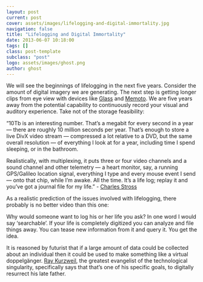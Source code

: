 ```yaml
---
layout: post
current: post
cover: assets/images/lifelogging-and-digital-immortality.jpg
navigation: false
title: "Lifelogging and Digital Immortality"
date: 2013-06-07 10:18:00
tags: []
class: post-template
subclass: "post"
logo: assets/images/ghost.png
author: ghost
---
```


We will see the beginnings of lifelogging in the next five years. Consider the amount of digital imagery we are generating. The next step is getting longer clips from eye view with devices like [Glass](https://href.li/?http://www.google.com/glass/start/how-it-feels/) and [Memoto](https://href.li/?https://www.youtube.com/watch?v=QsXeMrqNG9c). We are five years away from the potential capability to continuously record your visual and auditory experience. Take not of the storage feasibility:

“10Tb is an interesting number. That’s a megabit for every second in a year — there are roughly 10 million seconds per year. That’s enough to store a live DivX video stream — compressed a lot relative to a DVD, but the same overall resolution — of everything I look at for a year, including time I spend sleeping, or in the bathroom.

Realistically, with multiplexing, it puts three or four video channels and a sound channel and other telemetry — a heart monitor, say, a running GPS/Galileo location signal, everything I type and every mouse event I send — onto that chip, while I’m awake. All the time. It’s a life log; replay it and you’ve got a journal file for my life.” - [Charles Stross](https://href.li/?http://www.antipope.org/charlie/blog-static/2007/05/shaping_the_future.html)

As a realistic prediction of the issues involved with lifelogging, there probably is no better video than this one:

Why would someone want to log his or her life you ask? In one word I would say ‘searchable’. If your life is completely digitized you can analyze and file things away. You can tease new information from it and query it. You get the idea.

It is reasoned by futurist that if a large amount of data could be collected about an individual then it could be used to make something like a virtual doppelgänger. [Ray Kurzweil](https://href.li/?http://en.wikipedia.org/wiki/Ray_Kurzweil), the greatest evangelist of the technological singularity, specifically says that that’s one of his specific goals, to digitally resurrect his late father.
